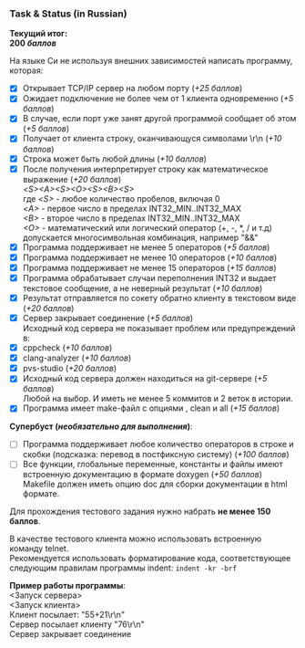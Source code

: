 ### Task & Status (in Russian)

**Текущий итог:**\
**200 *баллов***

На языке Си не используя внешних зависимостей написать программу, которая:

- [x] Открывает TCP/IP сервер на любом порту (*+25 баллов*)
- [x] Ожидает подключение не более чем от 1 клиента одновременно (*+5 баллов*)
- [x] В случае, если порт уже занят другой программой сообщает об этом (*+5 баллов*)
- [x] Получает от клиента строку, оканчивающуся символами \r\n (*+10 баллов*)
- [x] Строка может быть любой длины (*+10 баллов*)
- [x] После получения интерпретирует строку как математическое выражение (*+20 баллов*)\
*\<S>\<A>\<S>\<O>\<S>\<B>\<S>*\
где *\<S>* - любое количество пробелов, включая 0\
*\<A>* - первое число в пределах INT32_MIN..INT32_MAX\
*\<B>* - второе число в пределах INT32_MIN..INT32_MAX\
*\<O>* - математический или логический оператор (+, -, *, / и т.д)\
допускается многосимвольная комбинация, например "&&"
- [x] Программа поддерживает не менее 5 операторов (*+5 баллов*)
- [x] Программа поддерживает не менее 10 операторов (*+10 баллов*)
- [x] Программа поддерживает не менее 15 операторов (*+15 баллов*)
- [x] Программа обрабатывает случаи переполнения INT32 и выдает текстовое сообщение, а не неверный результат (*+10 баллов*)
- [x] Результат отправляется по сокету обратно клиенту в текстовом виде (*+20 баллов*)
- [x] Сервер закрывает соединение (*+5 баллов*)\
Исходный код сервера не показывает проблем или предупреждений в:
- [x] cppcheck (*+10 баллов*)
- [x] clang-analyzer (*+10 баллов*)
- [x] pvs-studio (*+20 баллов*)
- [x] Исходный код сервера должен находиться на git-сервере (*+5 баллов*)\
Любой на выбор. И иметь не менее 5 коммитов и 2 веток в истории.
- [x] Программа имеет make-файл с опциями <programname>, clean и all (*+15 баллов*)

**Супербуст (*необязательно для выполнения*)**:
- [ ] Программа поддерживает любое количество операторов в строке и скобки (подсказка: перевод в постфиксную систему) (*+100 баллов*)
- [ ] Все функции, глобальные переменные, константы и файлы имеют встроенную документацию в формате doxygen (*+50 баллов*)\
Makefile должен иметь опцию doc для сборки документации в html формате.

Для прохождения тестового задания нужно набрать **не менее 150 баллов**.

В качестве тестового клиента можно использовать встроенную команду telnet.\
Рекомендуется использовать форматирование кода, соответствующее следующим правилам программы indent: `indent -kr -brf`

**Пример работы программы**:\
<Запуск сервера>\
<Запуск клиента>\
Клиент посылает: "55+21\r\n"\
Сервер посылает клиенту "76\r\n"\
Сервер закрывает соединение
